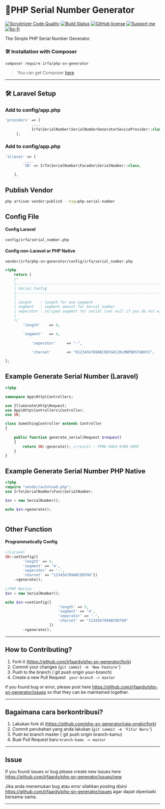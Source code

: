 
# 🚀PHP Serial Number Generator
[![Scrutinizer Code Quality](https://scrutinizer-ci.com/g/irfaardy/php-sn-generator/badges/quality-score.png?b=master)](https://scrutinizer-ci.com/g/irfaardy/php-sn-generator/?branch=master) [![Build Status](https://scrutinizer-ci.com/g/irfaardy/php-sn-generator/badges/build.png?b=master)](https://scrutinizer-ci.com/g/irfaardy/php-sn-generator/build-status/master) [![GitHub license](https://img.shields.io/github/license/irfaardy/encrypt-file-laravel?style=flat-square)](https://github.com/irfaardy/encrypt-file-laravel/blob/master/LICENSE)  [![Support me](https://img.shields.io/badge/Support-Buy%20me%20a%20coffee-yellow.svg?style=flat-square)](https://www.buymeacoffee.com/OBaAofN)<br> 
[![ko-fi](https://www.ko-fi.com/img/githubbutton_sm.svg)](https://ko-fi.com/S6S52P7SN)

<p>The Simple PHP Serial Number Generator.<p>
<h3>🛠️ Installation with Composer </h3>


    composer require irfa/php-sn-generator

>You can get Composer [ here]( https://getcomposer.org/download/)

***


<h2>🛠️ Laravel Setup </h2>

<h3>Add to config/app.php</h3>

```php
'providers' => [
            ....
            Irfa\SerialNumber\SerialNumberGeneratorSeviceProvider::class,
     ];
```



<h3>Add to config/app.php</h3>

```php
'aliases' => [
         ....
  		'SN' => Irfa\SerialNumber\Facades\SerialNumber::class,

    ],
```

  <h2>Publish Vendor</h2>


```bash
php artisan vendor:publish --tag=php-serial-number
```

<h2>Config File</h2>

<h4>Config Laravel</h4>

```bash
config/irfa/serial_number.php
```

<h4>Config non-Laravel or PHP Native</h4>

```bash
vendor/irfa/php-sn-generator/config/irfa/serial_number.php
```

```php
<?php 
	return [ 
	/*
    |--------------------------------------------------------------------------
    | Serial Config
    |--------------------------------------------------------------------------
    |
    | length    : length for one segment
    | segment   : segment amount for Serial number 
    | seperator : striped segment for serial (set null if you do not wish to use seperator)
    |
    */
		'length'	=> 4,

		'segment'	=> 4,
	
	    	'seperator'     => "-",
	
	    	'charset'       => "0123456789ABCDEFGHIJKLMNPQRSTUWXYZ",

];
```




<h2>Example Generate Serial Number (Laravel)</h2>


```php
<?php

namespace App\Http\Controllers;

use Illuminate\Http\Request;
use App\Http\Controllers\Controller;
use SN;

class SomethingController extends Controller
{
   
    public function generate_serial(Request $request)
    {
        return SN::generate(); //result : TP8K-XU63-9YN3-SMSF
    }
}
```

<h2>Example Generate Serial Number PHP Native</h2>


```php
<?php
require "vendor/autoload.php";
use Irfa\SerialNumber\Func\SerialNumber;

$sn = new SerialNumber();

echo $sn->generate();
   
```

<h2>Other Function</h2>
<h4>Programmatically Config</h4>

```php
//Laravel
SN::setConfig([	
		'length' => 5,
		'segment' => '4',
		'seperator' => '-',
		'charset' => "123456789ABCDEFGH"])
	->generate();
	
//PHP Native
$sn = new SerialNumber();

echo $sn->setConfig([	
                        'length' => 5,
                        'segment' => '4',
                        'seperator' => '-',
                        'charset' => "123456789ABCDEFGH"
                    ])
		->generate();
```

----

## How to Contributing?

1. Fork it (<https://github.com/irfaardy/php-sn-generator/fork>)
2. Commit your changes (`git commit -m 'New Feature'`)
3. Push to the branch (`git push origin your-branch)
4. Create a new Pull Request ` your-branch -> master`

if you found bug or error, please post here https://github.com/irfaardy/php-sn-generator/issues so that they can be maintained together.



***
## Bagaimana cara berkontribusi?

1. Lakukan fork di (<https://github.com/php-sn-generator/raja-ongkir/fork>)
2. Commit perubahan yang anda lakukan (`git commit -m 'Fitur Baru'`)
3. Push ke branch master (`git push origin branch-kamu)
4. Buat Pull Request baru `branch-kamu -> master`

---
## Issue
If you found issues or bug please create new issues here https://github.com/irfaardy/php-sn-generator/issues/new

Jika anda menemukan bug atau error silahkan posting disini https://github.com/irfaardy/php-sn-generator/issues agar dapat diperbaiki bersama-sama.

***

